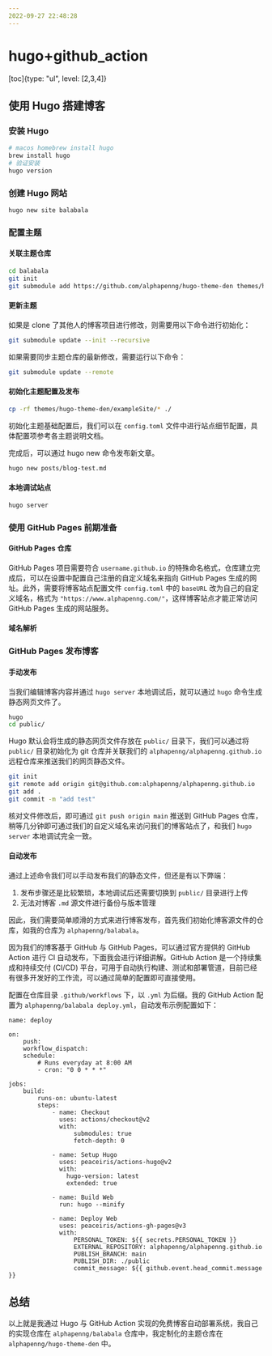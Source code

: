 ```yaml
---
2022-09-27 22:48:28
---
```


# hugo+github_action

[toc]{type: "ul", level: [2,3,4]}

## 使用 Hugo 搭建博客

### 安装 Hugo

```bash
# macos homebrew install hugo
brew install hugo
# 验证安装
hugo version
```

### 创建 Hugo 网站

```bash
hugo new site balabala
```

### 配置主题

#### 关联主题仓库

```bash
cd balabala
git init
git submodule add https://github.com/alphapenng/hugo-theme-den themes/hugo-theme-den
```

#### 更新主题

如果是 clone 了其他人的博客项目进行修改，则需要用以下命令进行初始化：

```bash
git submodule update --init --recursive
```

如果需要同步主题仓库的最新修改，需要运行以下命令：

```bash
git submodule update --remote
```

#### 初始化主题配置及发布

```bash
cp -rf themes/hugo-theme-den/exampleSite/* ./
```

初始化主题基础配置后，我们可以在 `config.toml` 文件中进行站点细节配置，具体配置项参考各主题说明文档。

完成后，可以通过 hugo new 命令发布新文章。

```bash
hugo new posts/blog-test.md
```

#### 本地调试站点

```bash
hugo server
```

### 使用 GitHub Pages 前期准备

#### GitHub Pages 仓库

GitHub Pages 项目需要符合 `username.github.io` 的特殊命名格式，仓库建立完成后，可以在设置中配置自己注册的自定义域名来指向 GitHub Pages 生成的网址。此外，需要将博客站点配置文件 `config.toml` 中的 `baseURL` 改为自己的自定义域名，格式为 `"https://www.alphapenng.com/"`，这样博客站点才能正常访问 GitHub Pages 生成的网站服务。

#### 域名解析

### GitHub Pages 发布博客

#### 手动发布

当我们编辑博客内容并通过 `hugo server` 本地调试后，就可以通过 `hugo` 命令生成静态网页文件了。

```bash
hugo
cd public/
```

Hugo 默认会将生成的静态网页文件存放在 `public/` 目录下，我们可以通过将 `public/` 目录初始化为 git 仓库并关联我们的 `alphapenng/alphapenng.github.io` 远程仓库来推送我们的网页静态文件。

```bash
git init
git remote add origin git@github.com:alphapenng/alphapenng.github.io
git add .
git commit -m "add test"
```

核对文件修改后，即可通过 `git push origin main` 推送到 GitHub Pages 仓库，稍等几分钟即可通过我们的自定义域名来访问我们的博客站点了，和我们 `hugo server` 本地调试完全一致。

#### 自动发布

通过上述命令我们可以手动发布我们的静态文件，但还是有以下弊端：

1. 发布步骤还是比较繁琐，本地调试后还需要切换到 `public/` 目录进行上传
2. 无法对博客 `.md` 源文件进行备份与版本管理

因此，我们需要简单顺滑的方式来进行博客发布，首先我们初始化博客源文件的仓库，如我的仓库为 `alphapenng/balabala`。

因为我们的博客基于 GitHub 与 GitHub Pages，可以通过官方提供的 GitHub Action 进行 CI 自动发布，下面我会进行详细讲解。GitHub Action 是一个持续集成和持续交付 (CI/CD) 平台，可用于自动执行构建、测试和部署管道，目前已经有很多开发好的工作流，可以通过简单的配置即可直接使用。

配置在仓库目录 `.github/workflows` 下，以 `.yml` 为后缀。我的 GitHub Action 配置为 `alphapenng/balabala deploy.yml`，自动发布示例配置如下：

```
name: deploy

on:
    push:
    workflow_dispatch:
    schedule:
        # Runs everyday at 8:00 AM
        - cron: "0 0 * * *"

jobs:
    build:
        runs-on: ubuntu-latest
        steps:
            - name: Checkout
              uses: actions/checkout@v2
              with:
                  submodules: true
                  fetch-depth: 0

            - name: Setup Hugo
              uses: peaceiris/actions-hugo@v2
              with:
                hugo-version: latest
                extended: true

            - name: Build Web
              run: hugo --minify

            - name: Deploy Web
              uses: peaceiris/actions-gh-pages@v3
              with:
                  PERSONAL_TOKEN: ${{ secrets.PERSONAL_TOKEN }}
                  EXTERNAL_REPOSITORY: alphapenng/alphapenng.github.io
                  PUBLISH_BRANCH: main
                  PUBLISH_DIR: ./public
                  commit_message: ${{ github.event.head_commit.message }}
```

## 总结

以上就是我通过 Hugo 与 GitHub Action 实现的免费博客自动部署系统，我自己的实现仓库在 `alphapenng/balabala` 仓库中，我定制化的主题仓库在 `alphapenng/hugo-theme-den` 中。
